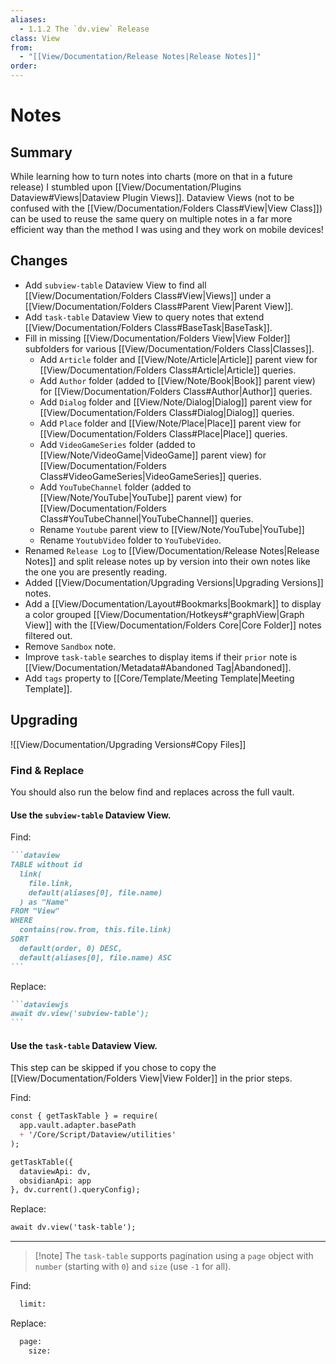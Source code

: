 ```yaml
---
aliases:
  - 1.1.2 The `dv.view` Release
class: View
from:
  - "[[View/Documentation/Release Notes|Release Notes]]"
order:
---
```

# Notes

## Summary

While learning how to turn notes into charts (more on that in a future release) I stumbled upon [[View/Documentation/Plugins Dataview#Views|Dataview Plugin Views]]. Dataview Views (not to be confused with the [[View/Documentation/Folders Class#View|View Class]]) can be used to reuse the same query on multiple notes in a far more efficient way than the method I was using and they work on mobile devices!

## Changes

- Add `subview-table` Dataview View to find all [[View/Documentation/Folders Class#View|Views]] under a [[View/Documentation/Folders Class#Parent View|Parent View]].
- Add `task-table` Dataview View to query notes that extend [[View/Documentation/Folders Class#BaseTask|BaseTask]].
- Fill in missing [[View/Documentation/Folders View|View Folder]] subfolders for various [[View/Documentation/Folders Class|Classes]].
    - Add `Article` folder and [[View/Note/Article|Article]] parent view for [[View/Documentation/Folders Class#Article|Article]] queries.
    - Add `Author` folder (added to [[View/Note/Book|Book]] parent view) for [[View/Documentation/Folders Class#Author|Author]] queries.
    - Add `Dialog` folder and [[View/Note/Dialog|Dialog]] parent view for [[View/Documentation/Folders Class#Dialog|Dialog]] queries.
    - Add `Place` folder and [[View/Note/Place|Place]] parent view for [[View/Documentation/Folders Class#Place|Place]] queries.
    - Add `VideoGameSeries` folder (added to [[View/Note/VideoGame|VideoGame]] parent view) for [[View/Documentation/Folders Class#VideoGameSeries|VideoGameSeries]] queries.
    - Add `YouTubeChannel` folder (added to [[View/Note/YouTube|YouTube]] parent view) for [[View/Documentation/Folders Class#YouTubeChannel|YouTubeChannel]] queries.
    - Rename `Youtube` parent view to [[View/Note/YouTube|YouTube]]
    - Rename `YoutubVideo` folder to `YouTubeVideo`.
- Renamed `Release Log` to [[View/Documentation/Release Notes|Release Notes]] and split release notes up by version into their own notes like the one you are presently reading.
- Added [[View/Documentation/Upgrading Versions|Upgrading Versions]] notes.
- Add a [[View/Documentation/Layout#Bookmarks|Bookmark]] to display a color grouped [[View/Documentation/Hotkeys#^graphView|Graph View]] with the [[View/Documentation/Folders Core|Core Folder]] notes filtered out.
- Remove `Sandbox` note.
- Improve `task-table` searches to display items if their `prior` note is [[View/Documentation/Metadata#Abandoned Tag|Abandoned]].
- Add `tags` property to [[Core/Template/Meeting Template|Meeting Template]].

## Upgrading

![[View/Documentation/Upgrading Versions#Copy Files]]

### Find & Replace

You should also run the below find and replaces across the full vault.

#### Use the `subview-table` Dataview View.

Find:
``````md
```dataview
TABLE without id
  link(
    file.link,
    default(aliases[0], file.name)
  ) as "Name"
FROM "View"
WHERE
  contains(row.from, this.file.link)
SORT
  default(order, 0) DESC,
  default(aliases[0], file.name) ASC
```
``````
Replace:
``````md
```dataviewjs
await dv.view('subview-table');
```
``````

#### Use the `task-table` Dataview View.

This step can be skipped if you chose to copy the [[View/Documentation/Folders View|View Folder]] in the prior steps.

Find:
```md
const { getTaskTable } = require(
  app.vault.adapter.basePath
  + '/Core/Script/Dataview/utilities'
);

getTaskTable({
  dataviewApi: dv,
  obsidianApi: app
}, dv.current().queryConfig);
```
Replace:
```md
await dv.view('task-table');
```
---
> [!note] The `task-table` supports pagination using a `page` object with `number` (starting with `0`) and `size` (use `-1` for all).

Find:
```md
  limit:
```
Replace:
```md
  page:
    size:
```
